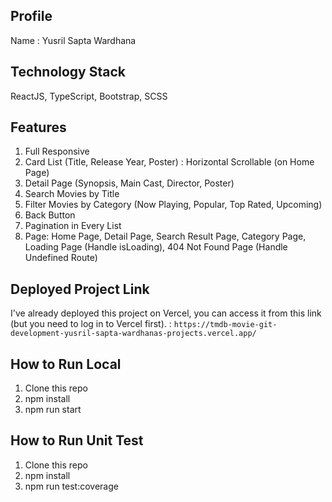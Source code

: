 
## Profile
Name : Yusril Sapta Wardhana

## Technology Stack
ReactJS, TypeScript, Bootstrap, SCSS

## Features
1. Full Responsive
2. Card List (Title, Release Year, Poster) : Horizontal Scrollable (on Home Page)
3. Detail Page (Synopsis, Main Cast, Director, Poster)
4. Search Movies by Title
5. Filter Movies by Category (Now Playing, Popular, Top Rated, Upcoming)
6. Back Button
7. Pagination in Every List
8. Page: Home Page, Detail Page, Search Result Page, Category Page, Loading Page (Handle isLoading), 404 Not Found Page (Handle Undefined Route)

## Deployed Project Link
I've already deployed this project on Vercel, you can access it from this link (but you need to log in to Vercel first). :
`https://tmdb-movie-git-development-yusril-sapta-wardhanas-projects.vercel.app/`

## How to Run Local
1. Clone this repo
2. npm install
3. npm run start

## How to Run Unit Test
1. Clone this repo
2. npm install
3. npm run test:coverage
